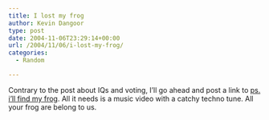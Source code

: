 ```yaml
---
title: I lost my frog
author: Kevin Dangoor
type: post
date: 2004-11-06T23:29:14+00:00
url: /2004/11/06/i-lost-my-frog/
categories:
  - Random

---
```

Contrary to the post about IQs and voting, I&#8217;ll go ahead and post a link to [ps. i&#8217;ll find my frog][1]. All it needs is a music video with a catchy techno tune. All your frog are belong to us.

 [1]: http://lostfrog.org/index.html "ps. i'll find my frog"